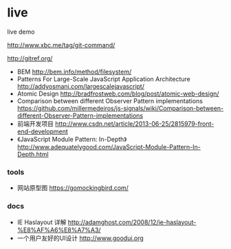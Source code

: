 live
====

live demo

http://www.xbc.me/tag/git-command/

http://gitref.org/

* BEM http://bem.info/method/filesystem/
* Patterns For Large-Scale JavaScript Application Architecture http://addyosmani.com/largescalejavascript/
* Atomic Design http://bradfrostweb.com/blog/post/atomic-web-design/
* Comparison between different Observer Pattern implementations https://github.com/millermedeiros/js-signals/wiki/Comparison-between-different-Observer-Pattern-implementations
* 前端开发项目 http://www.csdn.net/article/2013-06-25/2815979-front-end-development
* 《JavaScript Module Pattern: In-Depth》http://www.adequatelygood.com/JavaScript-Module-Pattern-In-Depth.html


### tools

* 网站原型图 https://gomockingbird.com/


### docs

* IE Haslayout 详解 http://adamghost.com/2008/12/ie-haslayout-%E8%AF%A6%E8%A7%A3/
* 一个用户友好的UI设计 http://www.goodui.org
